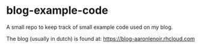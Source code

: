 blog-example-code
=================

A small repo to keep track of small example code used on my blog.

The blog (usually in dutch) is found at: https://blog-aaronlenoir.rhcloud.com
